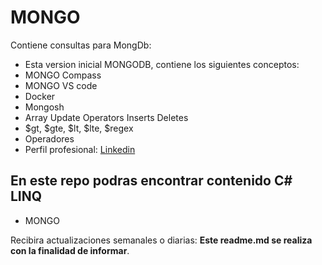 # MONGO
Contiene consultas para MongDb:
* Esta version inicial MONGODB, contiene los siguientes conceptos:
* MONGO Compass
* MONGO VS code
* Docker
* Mongosh
* Array Update Operators Inserts Deletes
* $gt, $gte, $lt, $lte, $regex
* Operadores
* Perfil profesional: [ Linkedin ](https://www.linkedin.com/in/pedro-jose-castro-colon "Perfil profesional")

## En este repo podras encontrar contenido C# LINQ
* MONGO

Recibira actualizaciones semanales o diarias: **Este readme.md se realiza con la finalidad de informar**.

